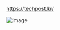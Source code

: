 
https://techpost.kr/

![image](https://github.com/user-attachments/assets/40979fd8-1358-479c-b0b8-810021d20149)

